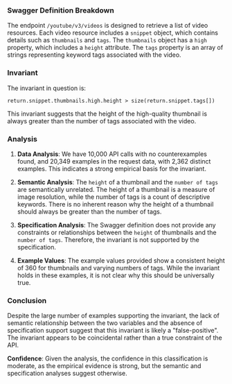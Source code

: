 ### Swagger Definition Breakdown
The endpoint `/youtube/v3/videos` is designed to retrieve a list of video resources. Each video resource includes a `snippet` object, which contains details such as `thumbnails` and `tags`. The `thumbnails` object has a `high` property, which includes a `height` attribute. The `tags` property is an array of strings representing keyword tags associated with the video.

### Invariant
The invariant in question is:

`return.snippet.thumbnails.high.height > size(return.snippet.tags[])`

This invariant suggests that the height of the high-quality thumbnail is always greater than the number of tags associated with the video.

### Analysis
1. **Data Analysis**: We have 10,000 API calls with no counterexamples found, and 20,349 examples in the request data, with 2,362 distinct examples. This indicates a strong empirical basis for the invariant.

2. **Semantic Analysis**: The `height` of a thumbnail and the `number of tags` are semantically unrelated. The height of a thumbnail is a measure of image resolution, while the number of tags is a count of descriptive keywords. There is no inherent reason why the height of a thumbnail should always be greater than the number of tags.

3. **Specification Analysis**: The Swagger definition does not provide any constraints or relationships between the `height` of thumbnails and the `number of tags`. Therefore, the invariant is not supported by the specification.

4. **Example Values**: The example values provided show a consistent height of 360 for thumbnails and varying numbers of tags. While the invariant holds in these examples, it is not clear why this should be universally true.

### Conclusion
Despite the large number of examples supporting the invariant, the lack of semantic relationship between the two variables and the absence of specification support suggest that this invariant is likely a "false-positive". The invariant appears to be coincidental rather than a true constraint of the API.

**Confidence**: Given the analysis, the confidence in this classification is moderate, as the empirical evidence is strong, but the semantic and specification analyses suggest otherwise.
